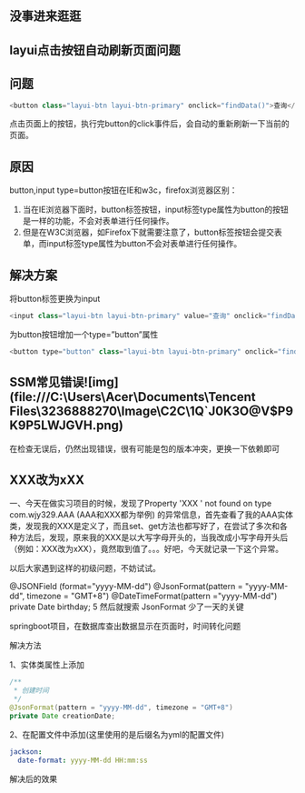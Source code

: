 ## 没事进来逛逛

## layui点击按钮自动刷新页面问题

## 问题

```java
<button class="layui-btn layui-btn-primary" onclick="findData()">查询</button>
```

点击页面上的按钮，执行完button的click事件后，会自动的重新刷新一下当前的页面。

## 原因

button,input type=button按钮在IE和w3c，firefox浏览器区别：

1. 当在IE浏览器下面时，button标签按钮，input标签type属性为button的按钮是一样的功能，不会对表单进行任何操作。
2. 但是在W3C浏览器，如Firefox下就需要注意了，button标签按钮会提交表单，而input标签type属性为button不会对表单进行任何操作。

## 解决方案

将button标签更换为input

```java
<input class="layui-btn layui-btn-primary" value="查询" onclick="findData()"></input>
```

为button按钮增加一个type=”button”属性

```java
<button type="button" class="layui-btn layui-btn-primary" onclick="findData()">查询</button>
```

## SSM常见错误![img](file:///C:\Users\Acer\Documents\Tencent Files\3236888270\Image\C2C\1Q`J0K3O@V$P9K9P5LWJGVH.png)



在检查无误后，仍然出现错误，很有可能是包的版本冲突，更换一下依赖即可

## XXX改为xXX

一、今天在做实习项目的时候，发现了Property 'XXX ' not found on type  com.wjy329.AAA (AAA和XXX都为举例)  的异常信息，首先查看了我的AAA实体类，发现我的XXX是定义了，而且set、get方法也都写好了，在尝试了多次和各种方法后，发现，原来我的XXX是以大写字母开头的，当我改成小写字母开头后（例如：XXX改为xXX），竟然取到值了。。。好吧，今天就记录一下这个异常。

以后大家遇到这样的初级问题，不妨试试。

@JSONField (format="yyyy-MM-dd")
@JsonFormat(pattern = "yyyy-MM-dd", timezone = "GMT+8")
@DateTimeFormat(pattern ="yyyy-MM-dd")
private Date birthday;
5  然后就搜索 JsonFormat 少了一天的关键



springboot项目，在数据库查出数据显示在页面时，时间转化问题





解决方法

1、实体类属性上添加

```java
/**
 * 创建时间
 */
@JsonFormat(pattern = "yyyy-MM-dd", timezone = "GMT+8")
private Date creationDate;
```

2、在配置文件中添加(这里使用的是后缀名为yml的配置文件)

```yml
jackson:
  date-format: yyyy-MM-dd HH:mm:ss
```

解决后的效果

